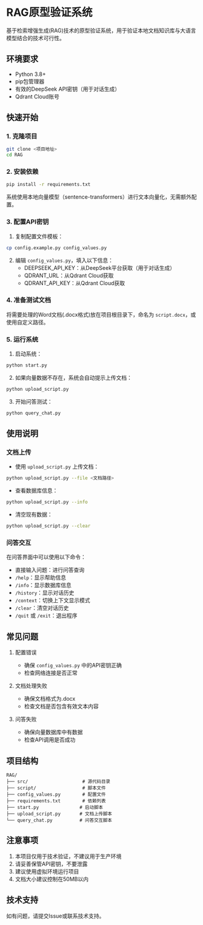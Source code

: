 # RAG原型验证系统

基于检索增强生成(RAG)技术的原型验证系统，用于验证本地文档知识库与大语言模型结合的技术可行性。

## 环境要求

- Python 3.8+
- pip包管理器
- 有效的DeepSeek API密钥（用于对话生成）
- Qdrant Cloud账号

## 快速开始

### 1. 克隆项目

```bash
git clone <项目地址>
cd RAG
```

### 2. 安装依赖

```bash
pip install -r requirements.txt
```

系统使用本地向量模型（sentence-transformers）进行文本向量化，无需额外配置。

### 3. 配置API密钥

1. 复制配置文件模板：
```bash
cp config.example.py config_values.py
```

2. 编辑 `config_values.py`，填入以下信息：
   - DEEPSEEK_API_KEY：从DeepSeek平台获取（用于对话生成）
   - QDRANT_URL：从Qdrant Cloud获取
   - QDRANT_API_KEY：从Qdrant Cloud获取

### 4. 准备测试文档

将需要处理的Word文档(.docx格式)放在项目根目录下，命名为 `script.docx`，或使用自定义路径。

### 5. 运行系统

1. 启动系统：
```bash
python start.py
```

2. 如果向量数据不存在，系统会自动提示上传文档：
```bash
python upload_script.py
```

3. 开始问答测试：
```bash
python query_chat.py
```

## 使用说明

### 文档上传

- 使用 `upload_script.py` 上传文档：
```bash
python upload_script.py --file <文档路径>
```

- 查看数据库信息：
```bash
python upload_script.py --info
```

- 清空现有数据：
```bash
python upload_script.py --clear
```

### 问答交互

在问答界面中可以使用以下命令：

- 直接输入问题：进行问答查询
- `/help`：显示帮助信息
- `/info`：显示数据库信息
- `/history`：显示对话历史
- `/context`：切换上下文显示模式
- `/clear`：清空对话历史
- `/quit` 或 `/exit`：退出程序

## 常见问题

1. 配置错误
   - 确保 `config_values.py` 中的API密钥正确
   - 检查网络连接是否正常

2. 文档处理失败
   - 确保文档格式为.docx
   - 检查文档是否包含有效文本内容

3. 问答失败
   - 确保向量数据库中有数据
   - 检查API调用是否成功

## 项目结构

```
RAG/
├── src/                    # 源代码目录
├── script/                 # 脚本文件
├── config_values.py        # 配置文件
├── requirements.txt        # 依赖列表
├── start.py               # 启动脚本
├── upload_script.py       # 文档上传脚本
└── query_chat.py          # 问答交互脚本
```

## 注意事项

1. 本项目仅用于技术验证，不建议用于生产环境
2. 请妥善保管API密钥，不要泄露
3. 建议使用虚拟环境运行项目
4. 文档大小建议控制在50MB以内

## 技术支持

如有问题，请提交Issue或联系技术支持。 